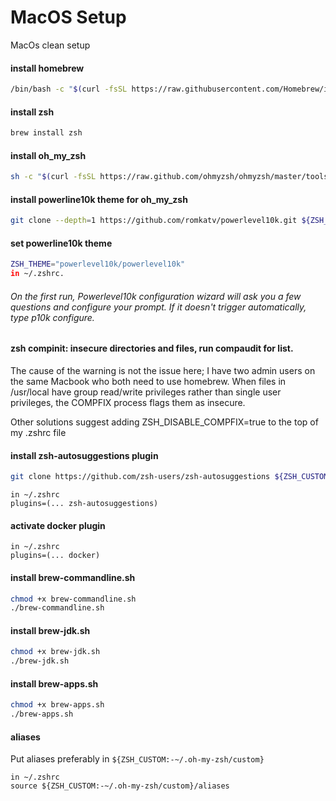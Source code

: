 # MacOS Setup

MacOs clean setup

#### install homebrew
```bash
/bin/bash -c "$(curl -fsSL https://raw.githubusercontent.com/Homebrew/install/master/install.sh)"
```

#### install zsh
```bash
brew install zsh
```

#### install oh_my_zsh
```bash
sh -c "$(curl -fsSL https://raw.github.com/ohmyzsh/ohmyzsh/master/tools/install.sh)"
```

#### install powerline10k theme for oh_my_zsh
```bash
git clone --depth=1 https://github.com/romkatv/powerlevel10k.git ${ZSH_CUSTOM:-$HOME/.oh-my-zsh/custom}/themes/powerlevel10k
```
#### set powerline10k theme
```bash
ZSH_THEME="powerlevel10k/powerlevel10k"
in ~/.zshrc.
```
 
 ###### On the first run, Powerlevel10k configuration wizard will ask you a few questions and configure your prompt. If it doesn't trigger automatically, type p10k configure. 
 
 
 #### zsh compinit: insecure directories and files, run compaudit for list.

The cause of the warning is not the issue here; I have two admin users on the same Macbook who both need to use homebrew. When files in /usr/local have group read/write privileges rather than single user privileges, the COMPFIX process flags them as insecure.

Other solutions suggest adding ZSH_DISABLE_COMPFIX=true to the top of my .zshrc file

#### install zsh-autosuggestions plugin
```bash
git clone https://github.com/zsh-users/zsh-autosuggestions ${ZSH_CUSTOM:-~/.oh-my-zsh/custom}/plugins/zsh-autosuggestions
```
```
in ~/.zshrc
plugins=(... zsh-autosuggestions)
```

#### activate docker plugin
```
in ~/.zshrc
plugins=(... docker)
```

#### install brew-commandline.sh 
```bash
chmod +x brew-commandline.sh 
./brew-commandline.sh 
```

#### install brew-jdk.sh 
```bash
chmod +x brew-jdk.sh
./brew-jdk.sh
```

#### install brew-apps.sh
```bash
chmod +x brew-apps.sh
./brew-apps.sh
```

#### aliases
Put aliases preferably in `${ZSH_CUSTOM:-~/.oh-my-zsh/custom}`
```
in ~/.zshrc
source ${ZSH_CUSTOM:-~/.oh-my-zsh/custom}/aliases
```
